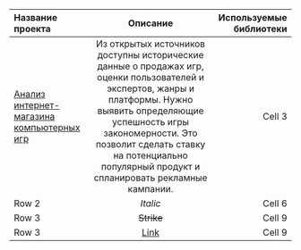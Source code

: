 | Название проекта | Описание  | 	Используемые библиотеки |
|:------------- |:---------------:| -------------:|
| [Анализ интернет-магазина компьютерных игр](https://github.com/Yandex-Practicum/practicum_data_example_repo/blob/master/big_cities_music/music_project.ipynb)         | Из открытых источников доступны исторические данные о продажах игр, оценки пользователей и экспертов, жанры и платформы. Нужно выявить определяющие успешность игры закономерности. Это позволит сделать ставку на потенциально популярный продукт и спланировать рекламные кампании.        | Cell 3        |
| Row 2         | *Italic*        | Cell 6        |
| Row 3         | ~~Strike~~      | Cell 9        |
| Row 3         | [Link](dot.com) | Cell 9        |
